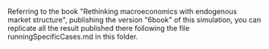 Referring to the book "Rethinking macroeconomics with endogenous market structure", publishing the version "6book" of this simulation, you can replicate all the result published there following the file runningSpecificCases.md in this folder.
